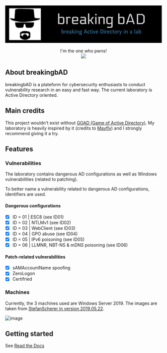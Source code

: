![](./.github/banner.png)

<p align="center">
  I'm the one who pwns!
  <br>
  <a href="https://twitter.com/intent/follow?screen_name=KenjiEndo15" title="Follow"><img src="https://img.shields.io/twitter/follow/KenjiEndo15?label=KenjiEndo&style=social"></a>
  <br>
</p>

## About breakingbAD
breakingbAD is a plateform for cybersecurity enthusiasts to conduct vulnerability research in an easy and fast way. The current laboratory is Active Directory oriented.

## Main credits
This project wouldn't exist without [GOAD (Game of Active Directory)](https://github.com/Orange-Cyberdefense/GOAD). My laboratory is heavily inspired by it (credits to [Mayfly](https://github.com/Mayfly277)) and I strongly recommend giving it a try.

## Features
### Vulnerabilities
The laboratory contains dangerous AD configurations as well as Windows vulnerabilities (related to patching).

To better name a vulnerability related to dangerous AD configurations, identifiers are used.

#### Dangerous configurations
- [X] ID = 01 | ESC8 (see ID01)
- [X] ID = 02 | NTLMv1 (see ID02)
- [X] ID = 03 | WebClient (see ID03)
- [X] ID = 04 | GPO abuse (see ID04)
- [X] ID = 05 | IPv6 poisoning (see ID05)
- [X] ID = 06 | LLMNR, NBT-NS & mDNS poisoning (see ID06)

#### Patch-related vulnerabilities
- [X] sAMAccountName spoofing
- [X] ZeroLogon
- [X] Certifried

### Machines
Currently, the 3 machines used are Windows Server 2019. The images are taken from [StefanScherer in version 2019.05.22](https://app.vagrantup.com/StefanScherer/boxes/windows_2019/versions/2019.05.15).

![image](https://user-images.githubusercontent.com/109678331/209454074-4e1ddfb5-0087-4dee-9591-0cec5cda053c.png)

## Getting started
See [Read the Docs](https://breakingbad.readthedocs.io/en/latest/index.html)
